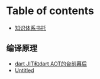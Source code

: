 # Table of contents

* [知识体系书托](README.md)

## 编译原理 <a id="compile"></a>

* [dart JIT和dart AOT的台前幕后](compile/dart-jit-he-dart-aot-de-tai-qian-mu-hou.md)
* [Untitled](compile/untitled.md)

